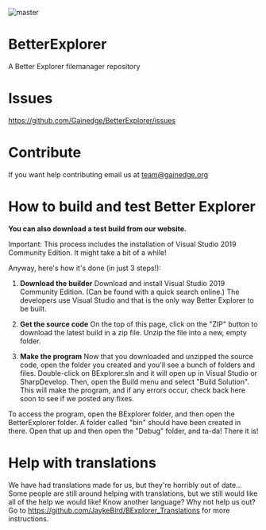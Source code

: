 
![master](https://github.com/Gainedge/BetterExplorer/actions/workflows/build.yml/badge.svg)


BetterExplorer
==============
A Better Explorer filemanager repository

Issues
==============
https://github.com/Gainedge/BetterExplorer/issues

Contribute
==============
If you want help contributing email us at team@gainedge.org


How to build and test Better Explorer
======================================
**You can also download a test build from our website.**

Important: This process includes the installation of Visual Studio 2019 Community Edition. It might take a bit of a while!

Anyway, here's how it's done (in just 3 steps!):

1. **Download the builder** Download and install Visual Studio 2019 Community Edition. (Can be found with a quick search online.)
The developers use Visual Studio and that is the only way Better Explorer to be built.

2. **Get the source code**
On the top of this page, click on the "ZIP" button to download the latest build in a zip file. Unzip the file into a new, empty folder.

3. **Make the program**
Now that you downloaded and unzipped the source code, open the folder you created and you'll see a bunch of folders and files. Double-click on BExplorer.sln and it will open up in Visual Studio or SharpDevelop. Then, open the Build menu and select "Build Solution". This will make the program, and if any errors occur, check back here soon to see if we posted any fixes.

To access the program, open the BExplorer folder, and then open the BetterExplorer folder. A folder called "bin" should have been created in there. Open that up and then open the "Debug" folder, and ta-da! There it is!

Help with translations
======================

We have had translations made for us, but they're horribly out of date... Some people are still around helping with translations, but we still would like all of the help we would like! Know another language? Why not help us out? Go to https://github.com/JaykeBird/BExplorer_Translations for more instructions.
